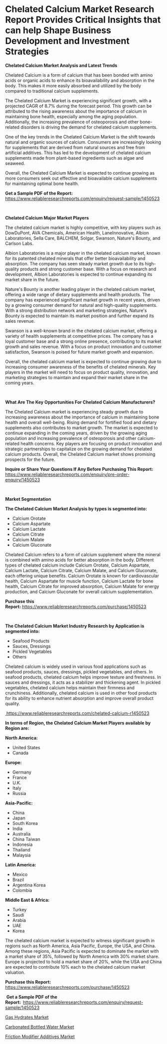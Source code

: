 <p><h1>Chelated Calcium Market Research Report Provides Critical Insights that can help Shape Business Development and Investment Strategies</h1></p><p><strong>Chelated Calcium Market Analysis and Latest Trends</strong></p>
<p><p>Chelated Calcium is a form of calcium that has been bonded with amino acids or organic acids to enhance its bioavailability and absorption in the body. This makes it more easily absorbed and utilized by the body compared to traditional calcium supplements.</p><p>The Chelated Calcium Market is experiencing significant growth, with a projected CAGR of 8.7% during the forecast period. This growth can be attributed to the rising awareness about the importance of calcium in maintaining bone health, especially among the aging population. Additionally, the increasing prevalence of osteoporosis and other bone-related disorders is driving the demand for chelated calcium supplements.</p><p>One of the key trends in the Chelated Calcium Market is the shift towards natural and organic sources of calcium. Consumers are increasingly looking for supplements that are derived from natural sources and free from artificial additives. This has led to the development of chelated calcium supplements made from plant-based ingredients such as algae and seaweed.</p><p>Overall, the Chelated Calcium Market is expected to continue growing as more consumers seek out effective and bioavailable calcium supplements for maintaining optimal bone health.</p></p>
<p><strong>Get a Sample PDF of the Report:&nbsp;</strong> <a href="https://www.reliableresearchreports.com/enquiry/request-sample/1450523">https://www.reliableresearchreports.com/enquiry/request-sample/1450523</a></p>
<p>&nbsp;</p>
<p><strong>Chelated Calcium Major Market Players</strong></p>
<p><p>The chelated calcium market is highly competitive, with key players such as DowDuPont, AVA Chemicals, American Health, LaneInnovative, Albion Laboratories, Sella Care, BALCHEM, Solgar, Swanson, Nature's Bounty, and Carlson Labs.</p><p>Albion Laboratories is a major player in the chelated calcium market, known for its patented chelated minerals that offer better bioavailability and absorption. The company has seen steady market growth due to its high-quality products and strong customer base. With a focus on research and development, Albion Laboratories is expected to continue expanding its market share in the future.</p><p>Nature's Bounty is another leading player in the chelated calcium market, offering a wide range of dietary supplements and health products. The company has experienced significant market growth in recent years, driven by a growing consumer demand for natural and high-quality supplements. With a strong distribution network and marketing strategies, Nature's Bounty is expected to maintain its market position and further expand its sales revenue.</p><p>Swanson is a well-known brand in the chelated calcium market, offering a variety of health supplements at competitive prices. The company has a loyal customer base and a strong online presence, contributing to its market growth and sales revenue. With a focus on product innovation and customer satisfaction, Swanson is poised for future market growth and expansion.</p><p>Overall, the chelated calcium market is expected to continue growing due to increasing consumer awareness of the benefits of chelated minerals. Key players in the market will need to focus on product quality, innovation, and marketing strategies to maintain and expand their market share in the coming years.</p></p>
<p>&nbsp;</p>
<p><strong>What Are The Key Opportunities For Chelated Calcium Manufacturers?</strong></p>
<p><p>The Chelated Calcium market is experiencing steady growth due to increasing awareness about the importance of calcium in maintaining bone health and overall well-being. Rising demand for fortified food and dietary supplements also contributes to market growth. The market is expected to continue expanding in the coming years, driven by the growing aging population and increasing prevalence of osteoporosis and other calcium-related health concerns. Key players are focusing on product innovation and strategic partnerships to capitalize on the growing demand for chelated calcium products. Overall, the Chelated Calcium market shows promising prospects for the future.</p></p>
<p><strong>Inquire or Share Your Questions If Any Before Purchasing This Report:</strong> <a href="https://www.reliableresearchreports.com/enquiry/pre-order-enquiry/1450523">https://www.reliableresearchreports.com/enquiry/pre-order-enquiry/1450523</a></p>
<p>&nbsp;</p>
<p><strong>Market Segmentation</strong></p>
<p><strong>The Chelated Calcium Market Analysis by types is segmented into:</strong></p>
<p><ul><li>Calcium Orotate</li><li>Calcium Aspartate</li><li>Calcium Lactate</li><li>Calcium Citrate</li><li>Calcium Malate</li><li>Calcium Gluconate</li></ul></p>
<p><p>Chelated Calcium refers to a form of calcium supplement where the mineral is combined with amino acids for better absorption in the body. Different types of chelated calcium include Calcium Orotate, Calcium Aspartate, Calcium Lactate, Calcium Citrate, Calcium Malate, and Calcium Gluconate, each offering unique benefits. Calcium Orotate is known for cardiovascular health, Calcium Aspartate for muscle function, Calcium Lactate for bone health, Calcium Citrate for improved absorption, Calcium Malate for energy production, and Calcium Gluconate for overall calcium supplementation.</p></p>
<p><strong>Purchase this Report:&nbsp;</strong><a href="https://www.reliableresearchreports.com/purchase/1450523">https://www.reliableresearchreports.com/purchase/1450523</a></p>
<p>&nbsp;</p>
<p><strong>The Chelated Calcium Market Industry Research by Application is segmented into:</strong></p>
<p><ul><li>Seafood Products</li><li>Sauces, Dressings</li><li>Pickled Vegetables</li><li>Others</li></ul></p>
<p><p>Chelated calcium is widely used in various food applications such as seafood products, sauces, dressings, pickled vegetables, and others. In seafood products, chelated calcium helps improve texture and freshness. In sauces and dressings, it acts as a stabilizer and thickening agent. In pickled vegetables, chelated calcium helps maintain their firmness and crunchiness. Additionally, chelated calcium is used in other food products for its ability to enhance nutrient absorption and improve overall product quality.</p></p>
<p><a href="https://www.reliableresearchreports.com/chelated-calcium-r1450523">&nbsp;https://www.reliableresearchreports.com/chelated-calcium-r1450523</a></p>
<p><strong>In terms of Region, the Chelated Calcium Market Players available by Region are:</strong></p>
<p>
    <p> <strong> North America: </strong>
        <ul>
            <li>United States</li>
            <li>Canada</li>
        </ul>
        </p> 
    <p> <strong> Europe: </strong>
        <ul>
            <li>Germany</li>
            <li>France</li>
            <li>U.K.</li>
            <li>Italy</li>
            <li>Russia</li>
        </ul>
        </p> 
    <p> <strong> Asia-Pacific: </strong>
        <ul>
            <li>China</li>
            <li>Japan</li>
            <li>South Korea</li>
            <li>India</li>
            <li>Australia</li>
            <li>China Taiwan</li>
            <li>Indonesia</li>
            <li>Thailand</li>
            <li>Malaysia</li>
        </ul>
        </p> 
    <p> <strong> Latin America: </strong>
        <ul>
            <li>Mexico</li>
            <li>Brazil</li>
            <li>Argentina Korea</li>
            <li>Colombia</li>
        </ul>
        </p> 
    <p> <strong> Middle East & Africa: </strong>
        <ul>
            <li>Turkey</li>
            <li>Saudi</li>
            <li>Arabia</li>
            <li>UAE</li>
            <li>Korea</li>
        </ul>
    </p>
    </p>
<p><p>The chelated calcium market is expected to witness significant growth in regions such as North America, Asia Pacific, Europe, the USA, and China. Among these regions, Asia Pacific is expected to dominate the market with a market share of 35%, followed by North America with 30% market share. Europe is projected to hold a market share of 20%, while the USA and China are expected to contribute 10% each to the chelated calcium market valuation.</p></p>
<p><strong>Purchase this Report: </strong><a href="https://www.reliableresearchreports.com/purchase/1450523">https://www.reliableresearchreports.com/purchase/1450523</a></p>
<p>&nbsp;<strong>Get a Sample PDF of the Report:&nbsp;&nbsp;</strong><a href="https://www.reliableresearchreports.com/enquiry/request-sample/1450523">https://www.reliableresearchreports.com/enquiry/request-sample/1450523</a></p>
<p><strong></strong></p>
<p><p><a href="https://confirmed-shield-e13.notion.site/Gas-Hydrates-Market-Centers-on-Aspects-such-as-Market-Growth-Market-Share-Market-Opportunity-and--1e0f376277c34d94b510d65ee37ea8c1">Gas Hydrates Market</a></p><p><a href="https://github.com/ChiragRP21/Market-Research-Report-List-4/blob/main/carbonated-bottled-water-market.md">Carbonated Bottled Water Market</a></p><p><a href="https://funky-papaya-cf4.notion.site/Insights-into-Friction-Modifier-Additives-Market-Size-Analysing-Market-Share-Trends-and-Growth-fr-83171944e2224519bed34503cc34edf4">Friction Modifier Additives Market</a></p></p>